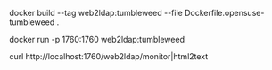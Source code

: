docker build --tag web2ldap:tumbleweed --file Dockerfile.opensuse-tumbleweed .

docker run -p 1760:1760 web2ldap:tumbleweed

curl http://localhost:1760/web2ldap/monitor|html2text
